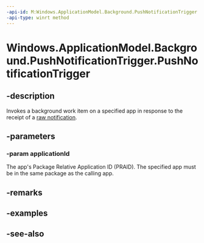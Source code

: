 ----api-id: M:Windows.ApplicationModel.Background.PushNotificationTrigger.#ctor(System.String)
-api-type: winrt method
---<!-- Method syntaxpublic PushNotificationTrigger(System.String applicationId)--># Windows.ApplicationModel.Background.PushNotificationTrigger.PushNotificationTrigger## -descriptionInvokes a background work item on a specified app in response to the receipt of a [raw notification](../windows.networking.pushnotifications/rawnotification.md).## -parameters### -param applicationIdThe app's Package Relative Application ID (PRAID). The specified app must be in the same package as the calling app.## -remarks## -examples## -see-also